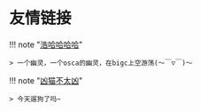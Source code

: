 # 友情链接

!!! note "[浩哈哈哈哈](https://haohaha.cn)"

    > 一个幽灵，一个osca的幽灵，在bigc上空游荡(～￣▽￣)～

!!! note "[凶猫不太凶](https://xmbtx.github.io/xmbtx-blog/)"

	> 今天遛狗了吗~